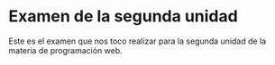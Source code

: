 # Examen de la segunda unidad
Este es el examen que nos toco realizar para la segunda unidad de la materia de programación web.